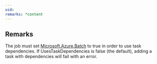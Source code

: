 ```yaml
---
uid: 
remarks: *content
---
```

## Remarks  
 The job must set [Microsoft.Azure.Batch](assetId:///N:Microsoft.Azure.Batch?qualifyHint=False&autoUpgrade=True) to true in order to use task dependencies. If UsesTaskDependencies              is false (the default), adding a task with dependencies will fail with an error.